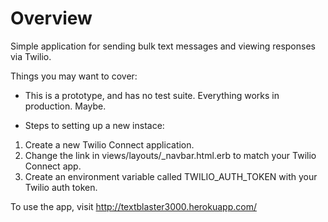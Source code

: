# Overview

Simple application for sending bulk text messages and viewing responses via Twilio.

Things you may want to cover:

* This is a prototype, and has no test suite. Everything works in production. Maybe.

* Steps to setting up a new instace:
1) Create a new Twilio Connect application.
2) Change the link in views/layouts/_navbar.html.erb to match your Twilio Connect app.
3) Create an environment variable called TWILIO_AUTH_TOKEN with your Twilio auth token.

To use the app, visit http://textblaster3000.herokuapp.com/
